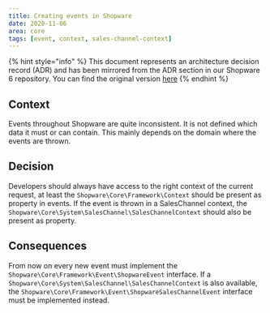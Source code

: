 ```yaml
---
title: Creating events in Shopware
date: 2020-11-06
area: core
tags: [event, context, sales-channel-context]
--- 
```


{% hint style="info" %}
This document represents an architecture decision record (ADR) and has been mirrored from the ADR section in our Shopware 6 repository.
You can find the original version [here](https://github.com/shopware/platform/blob/trunk/adr/2020-11-06-creating-events.md)
{% endhint %}

## Context

Events throughout Shopware are quite inconsistent.
It is not defined which data it must or can contain.
This mainly depends on the domain where the events are thrown.

## Decision

Developers should always have access to the right context of the current request,
at least the `Shopware\Core\Framework\Context` should be present as property in events.
If the event is thrown in a SalesChannel context,
the `Shopware\Core\System\SalesChannel\SalesChannelContext` should also be present as property.

## Consequences

From now on every new event must implement the `Shopware\Core\Framework\Event\ShopwareEvent` interface.
If a `Shopware\Core\System\SalesChannel\SalesChannelContext` is also available,
the `Shopware\Core\Framework\Event\ShopwareSalesChannelEvent` interface must be implemented instead.
